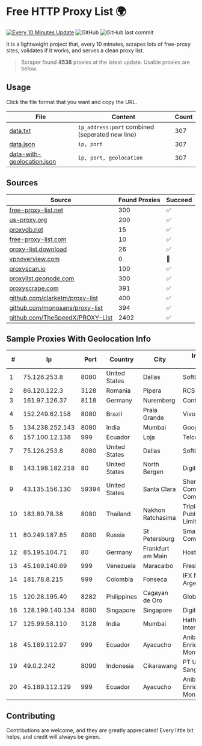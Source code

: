 
# Free HTTP Proxy List 🌍

[![Every 10 Minutes Update](https://github.com/mertguvencli/http-proxy-list/actions/workflows/main.yml/badge.svg?branch=main)](https://github.com/mertguvencli/http-proxy-list/actions/workflows/main.yml)
![GitHub](https://img.shields.io/github/license/mertguvencli/http-proxy-list)
![GitHub last commit](https://img.shields.io/github/last-commit/mertguvencli/http-proxy-list)

It is a lightweight project that, every 10 minutes, scrapes lots of free-proxy sites, validates if it works, and serves a clean proxy list.


> Scraper found **4538** proxies at the latest update. Usable proxies are below.

## Usage

Click the file format that you want and copy the URL.


|File|Content|Count|
|----|-------|-----|
|[data.txt](https://raw.githubusercontent.com/mertguvencli/http-proxy-list/main/proxy-list/data.txt)|`ip_address:port` combined (seperated new line)|307|
|[data.json](https://raw.githubusercontent.com/mertguvencli/http-proxy-list/main/proxy-list/data.json)|`ip, port`|307|
|[data-with-geolocation.json](https://raw.githubusercontent.com/mertguvencli/http-proxy-list/main/proxy-list/data-with-geolocation.json)|`ip, port, geolocation`|307|

## Sources

|Source|Found Proxies|Succeed|
|------|-------------|-------|
|[free-proxy-list.net](https://free-proxy-list.net)|300|✅|
|[us-proxy.org](https://www.us-proxy.org)|200|✅|
|[proxydb.net](http://proxydb.net)|15|✅|
|[free-proxy-list.com](https://free-proxy-list.com/?page=&port=&type%5B%5D=http&type%5B%5D=https&up_time=0&search=Search)|10|✅|
|[proxy-list.download](https://www.proxy-list.download/HTTP)|26|✅|
|[vpnoverview.com](https://vpnoverview.com/privacy/anonymous-browsing/free-proxy-servers)|0|🚫|
|[proxyscan.io](https://www.proxyscan.io)|100|✅|
|[proxylist.geonode.com](https://proxylist.geonode.com/api/proxy-list?limit=300&page=1&sort_by=lastChecked&sort_type=desc&protocols=http,https)|300|✅|
|[proxyscrape.com](https://api.proxyscrape.com/v2/?request=displayproxies&protocol=http&timeout=10000&country=all&ssl=all&anonymity=all)|391|✅|
|[github.com/clarketm/proxy-list](https://raw.githubusercontent.com/clarketm/proxy-list/master/proxy-list-raw.txt)|400|✅|
|[github.com/monosans/proxy-list](https://raw.githubusercontent.com/monosans/proxy-list/main/proxies/http.txt)|394|✅|
|[github.com/TheSpeedX/PROXY-List](https://raw.githubusercontent.com/TheSpeedX/PROXY-List/master/http.txt)|2402|✅|


## Sample Proxies With Geolocation Info

|#|Ip|Port|Country|City|Internet Service Provider|
|-|--|----|-------|----|-------------------------|
|1|75.126.253.8|8080|United States|Dallas|SoftLayer|
|2|86.120.122.3|3128|Romania|Pipera|RCS & RDS|
|3|161.97.126.37|8118|Germany|Nuremberg|Contabo GmbH|
|4|152.249.62.158|8080|Brazil|Praia Grande|Vivo|
|5|134.238.252.143|8080|India|Mumbai|Google LLC|
|6|157.100.12.138|999|Ecuador|Loja|Telconet S.A|
|7|75.126.253.8|8080|United States|Dallas|SoftLayer|
|8|143.198.182.218|80|United States|North Bergen|DigitalOcean, LLC|
|9|43.135.156.130|59394|United States|Santa Clara|Shenzhen Tencent Computer Systems Company Limited|
|10|183.89.78.38|8080|Thailand|Nakhon Ratchasima|Triple T Broadband Public Company Limited|
|11|80.249.187.85|8080|Russia|St Petersburg|Smart Telecom Company|
|12|85.195.104.71|80|Germany|Frankfurt am Main|Host Europe GmbH|
|13|45.169.140.69|999|Venezuela|Maracaibo|Fresh Techs C.A.|
|14|181.78.8.215|999|Colombia|Fonseca|IFX Networks Argentina S.R.L|
|15|120.28.195.40|8282|Philippines|Cagayan de Oro|Globe Telecom|
|16|128.199.140.134|8080|Singapore|Singapore|DigitalOcean, LLC|
|17|125.99.58.110|3128|India|Mumbai|Hathway IP over Cable Internet Access|
|18|45.189.112.97|999|Ecuador|Ayacucho|Anibal Humberto Enriquez Moncayo(Comunicate)|
|19|49.0.2.242|8090|Indonesia|Cikarawang|PT Usaha Adi Sanggoro|
|20|45.189.112.129|999|Ecuador|Ayacucho|Anibal Humberto Enriquez Moncayo(Comunicate)|



## Contributing

Contributions are welcome, and they are greatly appreciated! Every
little bit helps, and credit will always be given.

